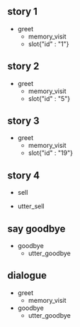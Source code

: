 
## story 1
* greet
  - memory_visit
  - slot{"id" : "1"}
  
## story 2
* greet
  - memory_visit
  - slot{"id" : "5"}
  
## story 3
* greet
  - memory_visit
  - slot{"id" : "19"}
  
## story 4
* sell
 - utter_sell
  
## say goodbye
* goodbye
  - utter_goodbye
  
## dialogue 
* greet
  - memory_visit
* goodbye
  - utter_goodbye
